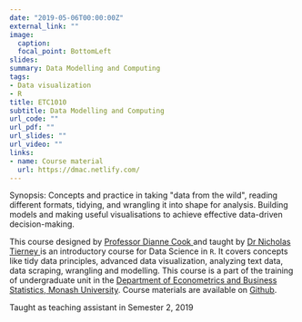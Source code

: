```yaml
---
date: "2019-05-06T00:00:00Z"
external_link: ""
image:
  caption: 
  focal_point: BottomLeft
slides: 
summary: Data Modelling and Computing 
tags:
- Data visualization
- R
title: ETC1010
subtitle: Data Modelling and Computing
url_code: ""
url_pdf: ""
url_slides: ""
url_video: ""
links:
- name: Course material
  url: https://dmac.netlify.com/
---
```

Synopsis: Concepts and practice in taking "data from the wild", reading different formats, tidying, and wrangling it into shape for analysis. Building models and making useful visualisations to achieve effective data-driven decision-making.

This course designed by [Professor Dianne Cook
](http://dicook.org/) and taught by [Dr Nicholas Tierney
](https://www.njtierney.com/) is an introductory course for Data Science in `R`. It covers concepts like tidy data principles, advanced data visualization, analyzing text data, data scraping, wrangling and modelling. This course is a part of the training of undergraduate unit in the [Department of Econometrics and Business Statistics, Monash University](http://www.monash.edu/pubs/2019handbooks/units/index-byou-department-of-econometrics-and-business-statistics.html). Course materials are available on [Github](https://dmac.dicook.org/).

Taught as teaching assistant in Semester 2, 2019
